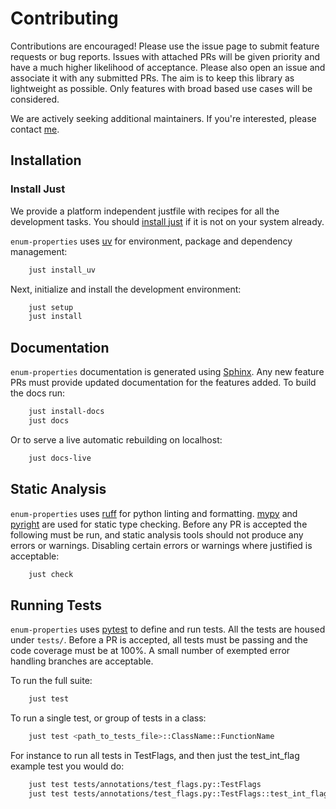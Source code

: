 # Contributing

Contributions are encouraged! Please use the issue page to submit feature requests or bug reports. Issues with attached PRs will be given priority and have a much higher likelihood of acceptance. Please also open an issue and associate it with any submitted PRs. The aim is to keep this library as lightweight as possible. Only features with broad based use cases will be considered.

We are actively seeking additional maintainers. If you're interested, please contact [me](https://github.com/bckohan).


## Installation

### Install Just

We provide a platform independent justfile with recipes for all the development tasks. You should [install just](https://just.systems/man/en/installation.html) if it is not on your system already.

`enum-properties` uses [uv](https://docs.astral.sh/uv) for environment, package and dependency management:

```bash
    just install_uv
```

Next, initialize and install the development environment:

```bash
    just setup
    just install
```

## Documentation

`enum-properties` documentation is generated using [Sphinx](https://www.sphinx-doc.org). Any new feature PRs must provide updated documentation for the features added. To build the docs run:

```bash
    just install-docs
    just docs
```

Or to serve a live automatic rebuilding on localhost:

```bash
    just docs-live
```


## Static Analysis

`enum-properties` uses [ruff](https://docs.astral.sh/ruff) for python linting and formatting. [mypy](http://mypy-lang.org) and [pyright](https://github.com/microsoft/pyright) are used for static type checking. Before any PR is accepted the following must be run, and static analysis tools should not produce any errors or warnings. Disabling certain errors or warnings where justified is acceptable:

```bash
    just check
```

## Running Tests

`enum-properties` uses [pytest](https://docs.pytest.org/) to define and run tests. All the tests are housed under ``tests/``. Before a PR is accepted, all tests must be passing and the code coverage must be at 100%. A small number of exempted error handling branches are acceptable.

To run the full suite:

```bash
    just test
```

To run a single test, or group of tests in a class:

```bash
    just test <path_to_tests_file>::ClassName::FunctionName
```

For instance to run all tests in TestFlags, and then just the
test_int_flag example test you would do:

```bash
    just test tests/annotations/test_flags.py::TestFlags
    just test tests/annotations/test_flags.py::TestFlags::test_int_flag
```
